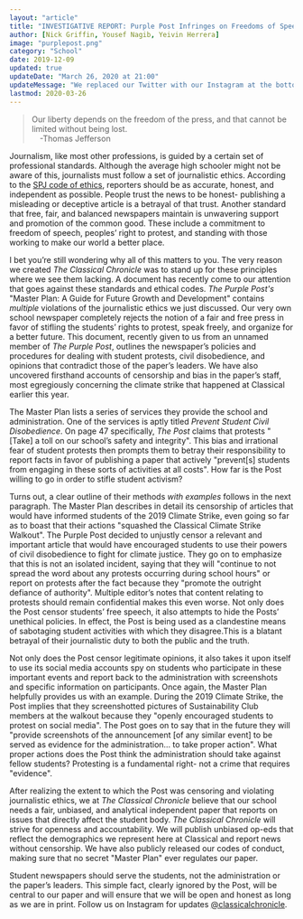```yaml
---
layout: "article"
title: "INVESTIGATIVE REPORT: Purple Post Infringes on Freedoms of Speech and Peaceful Assembly"
author: [Nick Griffin, Yousef Nagib, Yeivin Herrera]
image: "purplepost.png"
category: "School"
date: 2019-12-09
updated: true
updateDate: "March 26, 2020 at 21:00"
updateMessage: "We replaced our Twitter with our Instagram at the bottom of the article."
lastmod: 2020-03-26
---
```


> Our liberty depends on the freedom of the press, and that cannot be limited without being lost.  
> &emsp;-Thomas Jefferson

Journalism, like most other professions, is guided by a certain set of professional standards. Although the average high schooler might not be aware of this, journalists must follow a set of journalistic ethics. According to the [SPJ code of ethics][1], reporters should be as accurate, honest, and independent as possible. People trust the news to be honest- publishing a misleading or deceptive article is a betrayal of that trust. Another standard that free, fair, and balanced newspapers maintain is unwavering support and promotion of the common good. These include a commitment to freedom of speech, peoples’ right to protest, and standing with those working to make our world a better place.



I bet you’re still wondering why all of this matters to you. The very reason we created *The Classical Chronicle* was to stand up for these principles where we see them lacking. A document has recently come to our attention that goes against these standards and ethical codes. *The Purple Post's* "Master Plan: A Guide for Future Growth and Development" contains _multiple_ violations of the journalistic ethics we just discussed. Our very own school newspaper completely rejects the notion of a fair and free press in favor of stifling the students’ rights to protest, speak freely, and organize for a better future. This document, recently given to us from an unnamed member of *The Purple Post*, outlines the newspaper’s policies and procedures for dealing with student protests, civil disobedience, and opinions that contradict those of the paper’s leaders. We have also uncovered firsthand accounts of censorship and bias in the paper’s staff, most egregiously concerning the climate strike that happened at Classical earlier this year.



The Master Plan lists a series of services they provide the school and administration. One of the services is aptly titled *Prevent Student Civil Disobedience*. On page 47 specifically, *The Post* claims that protests "[Take] a toll on our school’s safety and integrity". This bias and irrational fear of student protests then prompts them to betray their responsibility to report facts in favor of publishing a paper that actively "prevent[s] students from engaging in these sorts of activities at all costs". How far is the Post willing to go in order to stifle student activism?



Turns out, a clear outline of their methods *with examples* follows in the next paragraph. The Master Plan describes in detail its censorship of articles that would have informed students of the 2019 Climate Strike, even going so far as to boast that their actions "squashed the Classical Climate Strike Walkout". The Purple Post decided to unjustly censor a relevant and important article that would have encouraged students to use their powers of civil disobedience to fight for climate justice. They go on to emphasize that this is not an isolated incident, saying that they will "continue to not spread the word about any protests occurring during school hours" or report on protests after the fact because they "promote the outright defiance of authority". Multiple editor’s notes that content relating to protests should remain confidential makes this even worse. Not only does the Post censor students’ free speech, it also attempts to hide the Posts’ unethical policies. In effect, the Post is being used as a clandestine means of sabotaging student activities with which they disagree.This is a blatant betrayal of their journalistic duty to both the public and the truth.



Not only does the Post censor legitimate opinions, it also takes it upon itself to use its social media accounts spy on students who participate in these important events and report back to the administration with screenshots and specific information on participants. Once again, the Master Plan helpfully provides us with an example. During the 2019 Climate Strike, the Post implies that they screenshotted pictures of Sustainability Club members at the walkout because they "openly encouraged students to protest on social media". The Post goes on to say that in the future they will "provide screenshots of the announcement [of any similar event] to be served as evidence for the administration… to take proper action". What proper actions does the Post think the administration should take against fellow students? Protesting is a fundamental right- not a crime that requires "evidence".



After realizing the extent to which the Post was censoring and violating journalistic ethics, we at *The Classical Chronicle* believe that our school needs a fair, unbiased, and analytical independent paper that reports on issues that directly affect the student body. *The Classical Chronicle* will strive for openness and accountability. We will publish unbiased op-eds that reflect the demographics we represent here at Classical and report news without censorship. We have also publicly released our codes of conduct, making sure that no secret "Master Plan" ever regulates our paper.



Student newspapers should serve the students, not the administration or the paper’s leaders. This simple fact, clearly ignored by the Post, will be central to our paper and will ensure that we will be open and honest as long as we are in print. Follow us on Instagram for updates [@classicalchronicle][2].

[1]: https://www.spj.org/ethicscode.asp
[2]: https://www.instagram.com/classicalchronicle/
